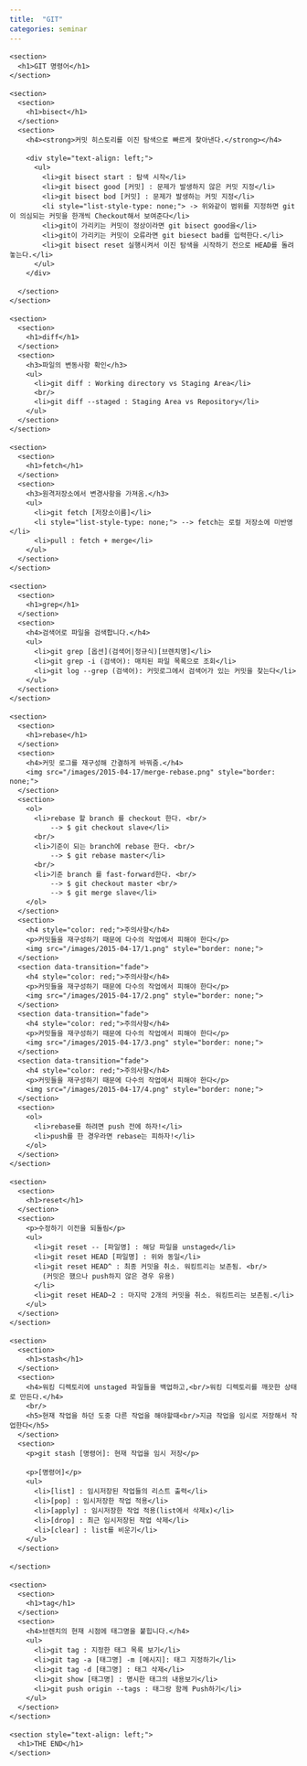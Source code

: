 ```yaml
---
title:  "GIT"
categories: seminar
---
```

<html lang="en">
<head>
  <meta charset="utf-8">
  <title>GIT</title>
  <link rel="stylesheet" href="/css/reveal.css">
  <link rel="stylesheet" href="/css/theme/simple.css" id="theme">
  <!--<link rel="stylesheet" href="/css/custome/2015-04-10.css">-->
  <!--[i?f lt IE 9]>
  <script src="lib/js/html5shiv.js"></script>
  <![endif]-->
</head>
<body>
<div class="reveal">
  <div class="slides">

    <section>
      <h1>GIT 명령어</h1>
    </section>

    <section>
      <section>
        <h1>bisect</h1>
      </section>
      <section>
        <h4><strong>커밋 히스토리를 이진 탐색으로 빠르게 찾아낸다.</strong></h4>

        <div style="text-align: left;">
          <ul>
            <li>git bisect start : 탐색 시작</li>
            <li>git bisect good [커밋] : 문제가 발생하지 않은 커밋 지정</li>
            <li>git bisect bod [커밋] : 문제가 발생하는 커밋 지정</li>
            <li style="list-style-type: none;"> -> 위와같이 범위를 지정하면 git이 의심되는 커밋을 한개씩 Checkout해서 보여준다</li>
            <li>git이 가리키는 커밋이 정상이라면 git bisect good을</li>
            <li>git이 가리키는 커밋이 오류라면 git biesect bad를 입력한다.</li>
            <li>git bisect reset 실행시켜서 이진 탐색을 시작하기 전으로 HEAD를 돌려놓는다.</li>
          </ul>
        </div>

      </section>
    </section>

    <section>
      <section>
        <h1>diff</h1>
      </section>
      <section>
        <h3>파일의 변동사항 확인</h3>
        <ul>
          <li>git diff : Working directory vs Staging Area</li>
          <br/>
          <li>git diff --staged : Staging Area vs Repository</li>
        </ul>
      </section>
    </section>

    <section>
      <section>
        <h1>fetch</h1>
      </section>
      <section>
        <h3>원격저장소에서 변경사항을 가져옴.</h3>
        <ul>
          <li>git fetch [저장소이름]</li>
          <li style="list-style-type: none;"> --> fetch는 로컬 저장소에 미반영</li>
          <li>pull : fetch + merge</li>
        </ul>
      </section>
    </section>

    <section>
      <section>
        <h1>grep</h1>
      </section>
      <section>
        <h4>검색어로 파일을 검색합니다.</h4>
        <ul>
          <li>git grep [옵션](검색어|정규식)[브렌치명]</li>
          <li>git grep -i (검색어): 매치된 파일 목록으로 조회</li>
          <li>git log --grep (검색어): 커밋로그에서 검색어가 있는 커밋을 찾는다</li>
        </ul>
      </section>
    </section>

    <section>
      <section>
        <h1>rebase</h1>
      </section>
      <section>
        <h4>커밋 로그를 재구성해 간결하게 바꿔줌.</h4>
        <img src="/images/2015-04-17/merge-rebase.png" style="border: none;">
      </section>
      <section>
        <ol>
          <li>rebase 할 branch 를 checkout 한다. <br/>
              --> $ git checkout slave</li>
          <br/>
          <li>기준이 되는 branch에 rebase 한다. <br/>
              --> $ git rebase master</li>
          <br/>
          <li>기준 branch 를 fast-forward한다. <br/>
              --> $ git checkout master <br/>
              --> $ git merge slave</li>
        </ol>
      </section>
      <section>
        <h4 style="color: red;">주의사항</h4>
        <p>커밋들을 재구성하기 때문에 다수의 작업에서 피해야 한다</p>
        <img src="/images/2015-04-17/1.png" style="border: none;">
      </section>
      <section data-transition="fade">
        <h4 style="color: red;">주의사항</h4>
        <p>커밋들을 재구성하기 때문에 다수의 작업에서 피해야 한다</p>
        <img src="/images/2015-04-17/2.png" style="border: none;">
      </section>
      <section data-transition="fade">
        <h4 style="color: red;">주의사항</h4>
        <p>커밋들을 재구성하기 때문에 다수의 작업에서 피해야 한다</p>
        <img src="/images/2015-04-17/3.png" style="border: none;">
      </section>
      <section data-transition="fade">
        <h4 style="color: red;">주의사항</h4>
        <p>커밋들을 재구성하기 때문에 다수의 작업에서 피해야 한다</p>
        <img src="/images/2015-04-17/4.png" style="border: none;">
      </section>
      <section>
        <ol>
          <li>rebase를 하려면 push 전에 하자!</li>
          <li>push를 한 경우라면 rebase는 피하자!</li>
        </ol>
      </section>
    </section>

    <section>
      <section>
        <h1>reset</h1>
      </section>
      <section>
        <p>수정하기 이전을 되돌림</p>
        <ul>
          <li>git reset -- [파일명] : 해당 파일을 unstaged</li>
          <li>git reset HEAD [파일명] : 위와 동일</li>
          <li>git reset HEAD^ : 최종 커밋을 취소. 워킹트리는 보존됨. <br/>
            (커밋은 했으나 push하지 않은 경우 유용)
          </li>
          <li>git reset HEAD~2 : 마지막 2개의 커밋을 취소. 워킹트리는 보존됨.</li>
        </ul>
      </section>
    </section>

    <section>
      <section>
        <h1>stash</h1>
      </section>
      <section>
        <h4>워킹 디렉토리에 unstaged 파일들을 백업하고,<br/>워킹 디렉토리를 깨끗한 상태로 만든다.</h4>
        <br/>
        <h5>현재 작업을 하던 도중 다른 작업을 해야할때<br/>지금 작업을 임시로 저장해서 작업한다</h5>
      </section>
      <section>
        <p>git stash [명령어]: 현재 작업을 임시 저장</p>

        <p>[명령어]</p>
        <ul>
          <li>[list] : 임시저장된 작업들의 리스트 출력</li>
          <li>[pop] : 임시저장한 작업 적용</li>
          <li>[apply] : 임시저장한 작업 적용(list에서 삭제x)</li>
          <li>[drop] : 최근 임시저장된 작업 삭제</li>
          <li>[clear] : list를 비운기</li>
        </ul>
      </section>

    </section>

    <section>
      <section>
        <h1>tag</h1>
      </section>
      <section>
        <h4>브렌치의 현재 시점에 태그명을 붙힙니다.</h4>
        <ul>
          <li>git tag : 지정한 태그 목록 보기</li>
          <li>git tag -a [태그명] -m [메시지]: 태그 지정하기</li>
          <li>git tag -d [태그명] : 태그 삭제</li>
          <li>git show [태그명] : 명시한 태그의 내용보기</li>
          <li>git push origin --tags : 태그랑 함께 Push하기</li>
        </ul>
      </section>
    </section>

    <section style="text-align: left;">
      <h1>THE END</h1>
    </section>

  </div>
</div>
<script src="/js/jquery-1.11.1.min.js"></script>
<script src="/lib/js/head.min.js"></script>
<script src="/js/reveal.js"></script>
<script>
  Reveal.initialize({
    controls: true,
    progress: true,
    slideNumber: true,
    fragments: true,
    top: 0
  });
</script>
</body>

</html>
